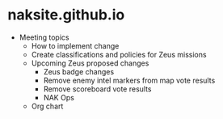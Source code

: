 # naksite.github.io

* Meeting topics
    * How to implement change
    * Create classifications and policies for Zeus missions
    * Upcoming Zeus proposed changes
        * Zeus badge changes
        * Remove enemy intel markers from map vote results
        * Remove scoreboard vote results
        * NAK Ops
    * Org chart
